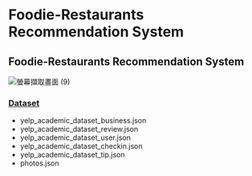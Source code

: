 # Foodie-Restaurants Recommendation System
<h2>Foodie-Restaurants Recommendation System</h2>

![螢幕擷取畫面 (9)](https://user-images.githubusercontent.com/86417952/140856035-5607a631-88cd-4bc1-8f2c-de10863acb79.png)

[<h3>Dataset</h3>](https://www.yelp.com/dataset/)
*  yelp_academic_dataset_business.json
*  yelp_academic_dataset_review.json
*  yelp_academic_dataset_user.json
*  yelp_academic_dataset_checkin.json
*  yelp_academic_dataset_tip.json
*  photos.json



